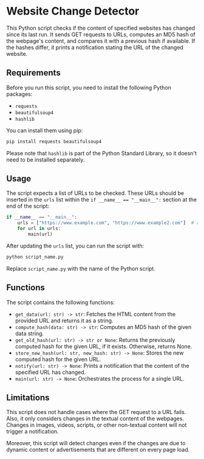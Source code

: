 # Website Change Detector

This Python script checks if the content of specified websites has changed since its last run. It sends GET requests to URLs, computes an MD5 hash of the webpage's content, and compares it with a previous hash if available. If the hashes differ, it prints a notification stating the URL of the changed website.

## Requirements

Before you run this script, you need to install the following Python packages:

- `requests`
- `beautifulsoup4`
- `hashlib`

You can install them using pip:

```sh
pip install requests beautifulsoup4
```

Please note that `hashlib` is part of the Python Standard Library, so it doesn't need to be installed separately.

## Usage

The script expects a list of URLs to be checked. These URLs should be inserted in the `urls` list within the `if __name__ == "__main__":` section at the end of the script:

```python
if __name__ == "__main__":
    urls = ["https://www.example.com", "https://www.example2.com"]  # replace with your URLs
    for url in urls:
        main(url)
```

After updating the `urls` list, you can run the script with:

```sh
python script_name.py
```

Replace `script_name.py` with the name of the Python script.

## Functions

The script contains the following functions:

- `get_data(url: str) -> str`: Fetches the HTML content from the provided URL and returns it as a string.
- `compute_hash(data: str) -> str`: Computes an MD5 hash of the given data string.
- `get_old_hash(url: str) -> str or None`: Returns the previously computed hash for the given URL, if it exists. Otherwise, returns None.
- `store_new_hash(url: str, new_hash: str) -> None`: Stores the new computed hash for the given URL.
- `notify(url: str) -> None`: Prints a notification that the content of the specified URL has changed.
- `main(url: str) -> None`: Orchestrates the process for a single URL.

## Limitations

This script does not handle cases where the GET request to a URL fails. Also, it only considers changes in the textual content of the webpages. Changes in images, videos, scripts, or other non-textual content will not trigger a notification.

Moreover, this script will detect changes even if the changes are due to dynamic content or advertisements that are different on every page load.
